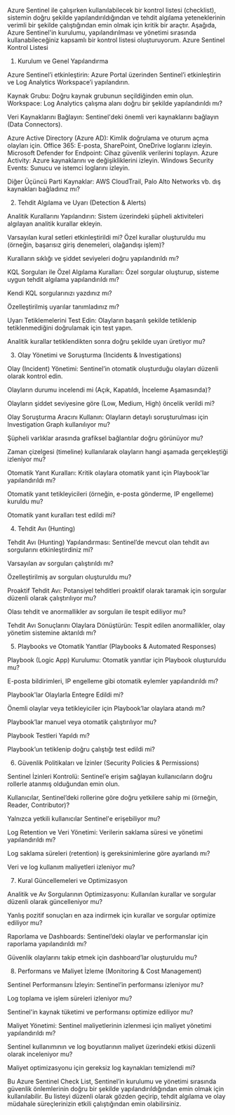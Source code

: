 Azure Sentinel ile çalışırken kullanılabilecek bir kontrol listesi (checklist), sistemin doğru şekilde yapılandırıldığından ve tehdit algılama yeteneklerinin verimli bir şekilde çalıştığından emin olmak için kritik bir araçtır. Aşağıda, Azure Sentinel'in kurulumu, yapılandırılması ve yönetimi sırasında kullanabileceğiniz kapsamlı bir kontrol listesi oluşturuyorum.
Azure Sentinel Kontrol Listesi
1. Kurulum ve Genel Yapılandırma

Azure Sentinel’i etkinleştirin: Azure Portal üzerinden Sentinel’i etkinleştirin ve Log Analytics Workspace’i yapılandırın.

Kaynak Grubu: Doğru kaynak grubunun seçildiğinden emin olun.
    Workspace: Log Analytics çalışma alanı doğru bir şekilde yapılandırıldı mı?

Veri Kaynaklarını Bağlayın: Sentinel'deki önemli veri kaynaklarını bağlayın (Data Connectors).

Azure Active Directory (Azure AD): Kimlik doğrulama ve oturum açma olayları için.
Office 365: E-posta, SharePoint, OneDrive loglarını izleyin.
Microsoft Defender for Endpoint: Cihaz güvenlik verilerini toplayın.
Azure Activity: Azure kaynaklarını ve değişikliklerini izleyin.
Windows Security Events: Sunucu ve istemci loglarını izleyin.

Diğer Üçüncü Parti Kaynaklar: AWS CloudTrail, Palo Alto Networks vb. dış kaynakları bağladınız mı?

2. Tehdit Algılama ve Uyarı (Detection & Alerts)

Analitik Kurallarını Yapılandırın: Sistem üzerindeki şüpheli aktiviteleri algılayan analitik kurallar ekleyin.

Varsayılan kural setleri etkinleştirildi mi?
Özel kurallar oluşturuldu mu (örneğin, başarısız giriş denemeleri, olağandışı işlem)?

Kuralların sıklığı ve şiddet seviyeleri doğru yapılandırıldı mı?

KQL Sorguları ile Özel Algılama Kuralları: Özel sorgular oluşturup, sisteme uygun tehdit algılama yapılandırıldı mı?

Kendi KQL sorgularınızı yazdınız mı?

Özelleştirilmiş uyarılar tanımladınız mı?

Uyarı Tetiklemelerini Test Edin: Olayların başarılı şekilde tetiklenip tetiklenmediğini doğrulamak için test yapın.

Analitik kurallar tetiklendikten sonra doğru şekilde uyarı üretiyor mu?

3. Olay Yönetimi ve Soruşturma (Incidents & Investigations)

Olay (Incident) Yönetimi: Sentinel’in otomatik oluşturduğu olayları düzenli olarak kontrol edin.

Olayların durumu incelendi mi (Açık, Kapatıldı, İnceleme Aşamasında)?

Olayların şiddet seviyesine göre (Low, Medium, High) öncelik verildi mi?

Olay Soruşturma Aracını Kullanın: Olayların detaylı soruşturulması için Investigation Graph kullanılıyor mu?

Şüpheli varlıklar arasında grafiksel bağlantılar doğru görünüyor mu?

Zaman çizelgesi (timeline) kullanılarak olayların hangi aşamada gerçekleştiği izleniyor mu?

Otomatik Yanıt Kuralları: Kritik olaylara otomatik yanıt için Playbook'lar yapılandırıldı mı?

Otomatik yanıt tetikleyicileri (örneğin, e-posta gönderme, IP engelleme) kuruldu mu?

Otomatik yanıt kuralları test edildi mi?

4. Tehdit Avı (Hunting)

Tehdit Avı (Hunting) Yapılandırması: Sentinel’de mevcut olan tehdit avı sorgularını etkinleştirdiniz mi?

Varsayılan av sorguları çalıştırıldı mı?

Özelleştirilmiş av sorguları oluşturuldu mu?

Proaktif Tehdit Avı: Potansiyel tehditleri proaktif olarak taramak için sorgular düzenli olarak çalıştırılıyor mu?

Olası tehdit ve anormallikler av sorguları ile tespit ediliyor mu?

Tehdit Avı Sonuçlarını Olaylara Dönüştürün: Tespit edilen anormallikler, olay yönetim sistemine aktarıldı mı?

5. Playbooks ve Otomatik Yanıtlar (Playbooks & Automated Responses)

Playbook (Logic App) Kurulumu: Otomatik yanıtlar için Playbook oluşturuldu mu?

E-posta bildirimleri, IP engelleme gibi otomatik eylemler yapılandırıldı mı?

Playbook'lar Olaylarla Entegre Edildi mi?

Önemli olaylar veya tetikleyiciler için Playbook’lar olaylara atandı mı?

 Playbook’lar manuel veya otomatik çalıştırılıyor mu?

Playbook Testleri Yapıldı mı?

Playbook’un tetiklenip doğru çalıştığı test edildi mi?

6. Güvenlik Politikaları ve İzinler (Security Policies & Permissions)

Sentinel İzinleri Kontrolü: Sentinel’e erişim sağlayan kullanıcıların doğru rollerle atanmış olduğundan emin olun.

Kullanıcılar, Sentinel’deki rollerine göre doğru yetkilere sahip mi (örneğin, Reader, Contributor)?

Yalnızca yetkili kullanıcılar Sentinel'e erişebiliyor mu?

Log Retention ve Veri Yönetimi: Verilerin saklama süresi ve yönetimi yapılandırıldı mı?

Log saklama süreleri (retention) iş gereksinimlerine göre ayarlandı mı?

Veri ve log kullanım maliyetleri izleniyor mu?

7. Kural Güncellemeleri ve Optimizasyon

Analitik ve Av Sorgularının Optimizasyonu: Kullanılan kurallar ve sorgular düzenli olarak güncelleniyor mu?

Yanlış pozitif sonuçları en aza indirmek için kurallar ve sorgular optimize ediliyor mu?

Raporlama ve Dashboards: Sentinel’deki olaylar ve performanslar için raporlama yapılandırıldı mı?

Güvenlik olaylarını takip etmek için dashboard’lar oluşturuldu mu?

8. Performans ve Maliyet İzleme (Monitoring & Cost Management)

Sentinel Performansını İzleyin: Sentinel’in performansı izleniyor mu?

Log toplama ve işlem süreleri izleniyor mu?

Sentinel'in kaynak tüketimi ve performansı optimize ediliyor mu?

Maliyet Yönetimi: Sentinel maliyetlerinin izlenmesi için maliyet yönetimi yapılandırıldı mı?

Sentinel kullanımının ve log boyutlarının maliyet üzerindeki etkisi düzenli olarak inceleniyor mu?

Maliyet optimizasyonu için gereksiz log kaynakları temizlendi mi?

Bu Azure Sentinel Check List, Sentinel’in kurulumu ve yönetimi sırasında güvenlik önlemlerinin doğru bir şekilde yapılandırıldığından emin olmak için kullanılabilir. Bu listeyi düzenli olarak gözden geçirip, tehdit algılama ve olay müdahale süreçlerinizin etkili çalıştığından emin olabilirsiniz.
